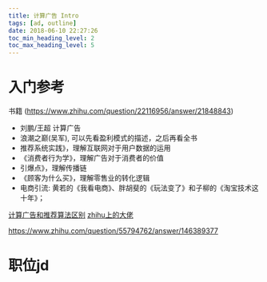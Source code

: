 ```yaml
---
title: 计算广告 Intro
tags: [ad, outline]
date: 2018-06-10 22:27:26
toc_min_heading_level: 2
toc_max_heading_level: 5
---
```




<!--more-->

# 入门参考

书籍 (https://www.zhihu.com/question/22116956/answer/21848843)

- 刘鹏/王超 计算广告
- 浪潮之巅(吴军), 可以先看盈利模式的描述，之后再看全书
- 推荐系统实践》，理解互联网对于用户数据的运用
- 《消费者行为学》，理解广告对于消费者的价值
- 引爆点》，理解传播链
- 《顾客为什么买》，理解零售业的转化逻辑
- 电商引流: 黄若的《我看电商》、胖胡斐的《玩法变了》和子柳的《淘宝技术这十年》；

[计算广告和推荐算法区别](https://www.zhihu.com/question/19662693/answer/60506017)
[zhihu上的大佬](https://www.zhihu.com/question/38175377/answer/75403133)

https://www.zhihu.com/question/55794762/answer/146389377

# 职位jd